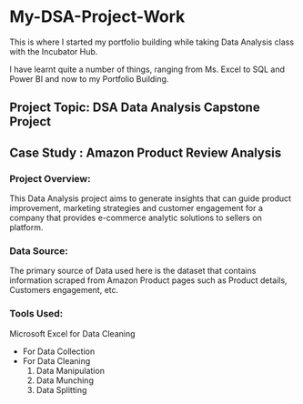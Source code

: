 # My-DSA-Project-Work

This is where I started my portfolio building while taking Data Analysis class with the Incubator Hub.

I have learnt quite a number of things, ranging from Ms. Excel to SQL and Power BI and now to my Portfolio Building.

## Project Topic: DSA Data Analysis Capstone Project

## Case Study : Amazon Product Review Analysis 

### Project Overview:

This Data Analysis project aims to generate insights that can guide product improvement, marketing strategies and customer engagement for a company that provides e-commerce analytic solutions to sellers on platform.

### Data Source: 

The primary source of Data used here is the dataset that contains information scraped from Amazon Product pages such as Product details, Customers engagement, etc.

### Tools Used:

Microsoft Excel for Data Cleaning
- For Data Collection
- For Data Cleaning
  1. Data Manipulation
  2. Data Munching
  3. Data Splitting 
